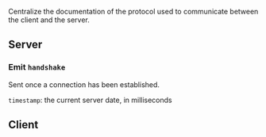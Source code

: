 Centralize the documentation of the protocol used to communicate between the
client and the server.

## Server

### Emit `handshake`

Sent once a connection has been established.

`timestamp`: the current server date, in milliseconds

## Client
